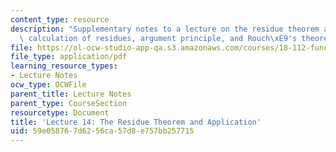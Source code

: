 ```yaml
---
content_type: resource
description: "Supplementary notes to a lecture on the residue theorem and applications,\
  \ calculation of residues, argument principle, and Rouch\xE9's theorem."
file: https://ol-ocw-studio-app-qa.s3.amazonaws.com/courses/18-112-functions-of-a-complex-variable-fall-2008/59e058767d6256ca57d8e757bb257715_lecture14.pdf
file_type: application/pdf
learning_resource_types:
- Lecture Notes
ocw_type: OCWFile
parent_title: Lecture Notes
parent_type: CourseSection
resourcetype: Document
title: 'Lecture 14: The Residue Theorem and Application'
uid: 59e05876-7d62-56ca-57d8-e757bb257715
---
```

